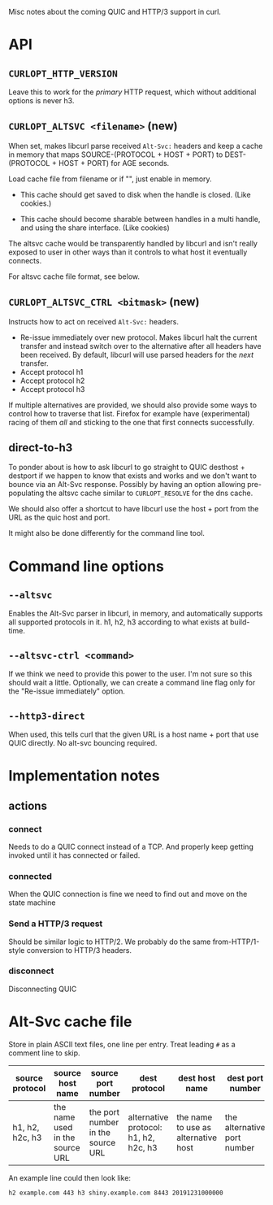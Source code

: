 Misc notes about the coming QUIC and HTTP/3 support in curl.

# API

## `CURLOPT_HTTP_VERSION`

Leave this to work for the *primary* HTTP request, which without additional
options is never h3.

## `CURLOPT_ALTSVC <filename>` (new)

When set, makes libcurl parse received `Alt-Svc:` headers and keep a cache in
memory that maps SOURCE-(PROTOCOL + HOST + PORT) to DEST-(PROTOCOL + HOST +
PORT) for AGE seconds.

Load cache file from filename or if "", just enable in memory.

- This cache should get saved to disk when the handle is closed. (Like
  cookies.)

- This cache should become sharable between handles in a multi handle, and
  using the share interface. (Like cookies)

The altsvc cache would be transparently handled by libcurl and isn't really exposed to user in other ways than it controls to what host it eventually connects.

For altsvc cache file format, see below.

## `CURLOPT_ALTSVC_CTRL <bitmask>` (new)

Instructs how to act on received `Alt-Svc:` headers.

- Re-issue immediately over new protocol. Makes libcurl halt the current
  transfer and instead switch over to the alternative after all headers have been received.
  By default, libcurl will use parsed headers for the *next* transfer.
- Accept protocol h1
- Accept protocol h2
- Accept protocol h3

If multiple alternatives are provided, we should also provide some ways to control how to traverse that list. Firefox for example have (experimental) racing of them *all* and sticking to the one that first connects successfully.

## direct-to-h3

To ponder about is how to ask libcurl to go straight to QUIC desthost + destport if we happen to know that exists and works and we don't want to bounce via an Alt-Svc response. Possibly by having an option allowing pre-populating the altsvc cache similar to `CURLOPT_RESOLVE` for the dns cache.

We should also offer a shortcut to have libcurl use the host + port from the URL as the quic host and port.

It might also be done differently for the command line tool.

# Command line options

## `--altsvc`

Enables the Alt-Svc parser in libcurl, in memory, and automatically supports all supported protocols in it. h1, h2, h3 according to what exists at build-time.

## `--altsvc-ctrl <command>`

If we think we need to provide this power to the user. I'm not sure so this should wait a little. Optionally, we can create a command line flag only for the "Re-issue immediately" option.

## `--http3-direct`

When used, this tells curl that the given URL is a host name + port that use QUIC directly. No alt-svc bouncing required.

# Implementation notes

## actions

### connect

Needs to do a QUIC connect instead of a TCP. And properly keep getting invoked until it has connected or failed.

### connected

When the QUIC connection is fine we need to find out and move on the state machine

### Send a HTTP/3 request

Should be similar logic to HTTP/2. We probably do the same from-HTTP/1-style conversion to HTTP/3 headers.

### disconnect

Disconnecting QUIC

# Alt-Svc cache file

Store in plain ASCII text files, one line per entry. Treat leading `#` as a comment line to skip.

|source protocol | source host name | source port number | dest protocol | dest host name | dest port number | expire time|
|--|--|--|--|--|--|--|
| h1, h2, h2c, h3 | the name used in the source URL  | the port number in the source URL | alternative protocol: h1, h2, h2c, h3 | the name to use as alternative host | the alternative port number | The expire time in YYYYMMDDHHMMSS. This is necessary to make expire times survive app/curl stops and restarts |

An example line could then look like:

    h2 example.com 443 h3 shiny.example.com 8443 20191231000000
